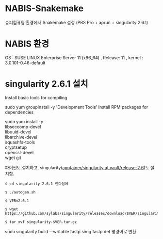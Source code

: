 # NABIS-Snakemake
슈퍼컴퓨팅 환경에서 Snakemake 설정 (PBS Pro + aprun + singularity 2.6.1)
# NABIS 환경
OS : SUSE LINUX Enterprise Server 11 (x86_64) , Release: 11 , kernel : 3.0.101-0.46-default
# singularity 2.6.1 설치
Install basic tools for compiling

sudo yum groupinstall -y 'Development Tools'
Install RPM packages for dependencies

sudo yum install -y \
libseccomp-devel \
libuuid-devel \
libarchive-devel \
squashfs-tools \
cryptsetup \
openssl-devel \
wget git

파이썬도 설치하고, singularity([apptainer/singularity at vault/release-2.6](https://github.com/apptainer/singularity/tree/vault/release-2.6))도 설치함.

`$ cd singularity-2.6.1 한다음에`

`$ ./autogen.sh`

```
$ VER=2.6.1

$ wget https://github.com/sylabs/singularity/releases/download/$VER/singularity-$VER.tar.gz

$ tar xvf singularity-$VER.tar.gz
```
sudo singularity build --writable fastp.simg fastp.def 명령어로 변환
